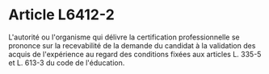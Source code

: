 # Article L6412-2

 

<div align="left">
  L'autorité ou l'organisme qui délivre la certification professionnelle se prononce sur la recevabilité de la demande du candidat à la validation des acquis de l'expérience au regard des conditions fixées aux articles L. 335-5 et L. 613-3 du code de l'éducation.<br />